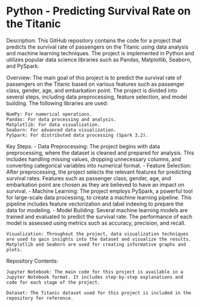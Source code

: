 # Python - Predicting Survival Rate on the Titanic

Description:
This GitHub repository contains the code for a project that predicts the survival rate of passengers on the Titanic using data analysis and machine learning techniques. The project is implemented in Python and utilizes popular data science libraries such as Pandas, Matplotlib, Seaborn, and PySpark.

Overview:
The main goal of this project is to predict the survival rate of passengers on the Titanic based on various features such as passenger class, gender, age, and embarkation point. The project is divided into several steps, including data preprocessing, feature selection, and model building. The following libraries are used:

    NumPy: For numerical operations.
    Pandas: For data processing and analysis.
    Matplotlib: For data visualization.
    Seaborn: For advanced data visualization.
    PySpark: For distributed data processing (Spark 3.2). 

Key Steps:
    - Data Preprocessing: The project begins with data preprocessing, where the dataset is cleaned and prepared for analysis. This includes handling missing values, dropping unnecessary columns, and converting categorical variables into numerical format.
    - Feature Selection: After preprocessing, the project selects the relevant features for predicting survival rates. Features such as passenger class, gender, age, and embarkation point are chosen as they are believed to have an impact on survival.
    - Machine Learning: The project employs PySpark, a powerful tool for large-scale data processing, to create a machine learning pipeline. This pipeline includes feature vectorization and label indexing to prepare the data for modeling.
    - Model Building: Several machine learning models are trained and evaluated to predict the survival rate. The performance of each model is assessed using metrics such as accuracy, precision, and recall.

    Visualization: Throughout the project, data visualization techniques are used to gain insights into the dataset and visualize the results. Matplotlib and Seaborn are used for creating informative graphs and plots.

Repository Contents:

    Jupyter Notebook: The main code for this project is available in a Jupyter Notebook format. It includes step-by-step explanations and code for each stage of the project.

    Dataset: The Titanic dataset used for this project is included in the repository for reference.


    
